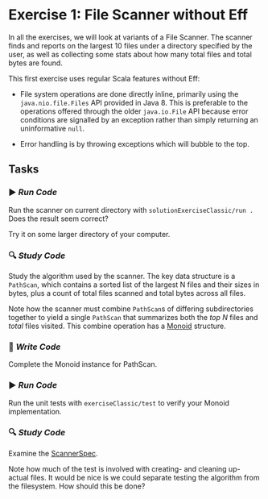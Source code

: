 # Exercise 1: File Scanner without Eff

In all the exercises, we will look at variants of a File Scanner. The scanner finds and reports on the largest 10 files
under a directory specified by the user, as well as collecting some stats about how many total files and total bytes are found.

This first exercise uses regular Scala features without Eff: 

- File system operations are done directly inline, primarily using the `java.nio.file.Files` API provided in Java 8. This
is preferable to the operations offered through the older `java.io.File` API because error conditions are signalled by an
exception rather than simply returning an uninformative `null`.

- Error handling is by throwing exceptions which will bubble to the top.

## Tasks

### :arrow_forward: _Run Code_

Run the scanner on current directory with `solutionExerciseClassic/run .`  Does the result seem correct?

Try it on some larger directory of your computer.

### :mag: _Study Code_

Study the algorithm used by the scanner. The key data structure is a `PathScan`, which contains a sorted list of the
largest N files and their sizes in bytes, plus a count of total files scanned and total bytes across all files.

Note how the scanner must combine `PathScan`s of differing subdirectories together to yield
a single `PathScan` that summarizes both the *top N* files and *total* files visited. This combine operation has a
[Monoid](http://typelevel.org/cats/typeclasses/monoid.html) structure.

### :pencil: _Write Code_

Complete the Monoid instance for PathScan.

### :arrow_forward: _Run Code_

Run the unit tests with `exerciseClassic/test` to verify your Monoid implementation.

### :mag: _Study Code_

Examine the [ScannerSpec](src/test/scala/scan/ScannerSpec.scala).

Note how much of the test is involved with creating- and cleaning up- actual files. It would be nice
is we could separate testing the algorithm from the filesystem. How should this be done?
